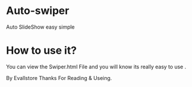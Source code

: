 # Auto-swiper
Auto SlideShow easy simple

# How to use it?

You can view the Swiper.html File and you will know
its really easy to use .


By Evallstore Thanks For Reading & Useing.
